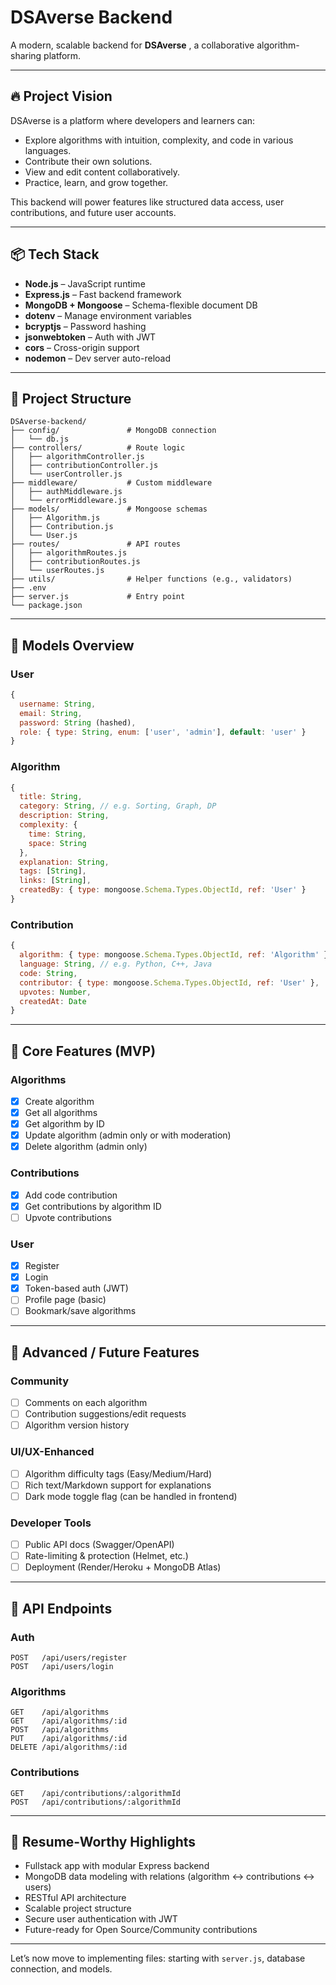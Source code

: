 # DSAverse Backend

A modern, scalable backend for  **DSAverse** , a collaborative algorithm-sharing platform.

---

## 🔥 Project Vision

DSAverse is a platform where developers and learners can:

* Explore algorithms with intuition, complexity, and code in various languages.
* Contribute their own solutions.
* View and edit content collaboratively.
* Practice, learn, and grow together.

This backend will power features like structured data access, user contributions, and future user accounts.

---

## 📦 Tech Stack

* **Node.js** – JavaScript runtime
* **Express.js** – Fast backend framework
* **MongoDB + Mongoose** – Schema-flexible document DB
* **dotenv** – Manage environment variables
* **bcryptjs** – Password hashing
* **jsonwebtoken** – Auth with JWT
* **cors** – Cross-origin support
* **nodemon** – Dev server auto-reload

---

## 📁 Project Structure

```
DSAverse-backend/
├── config/               # MongoDB connection
│   └── db.js
├── controllers/          # Route logic
│   ├── algorithmController.js
│   ├── contributionController.js
│   └── userController.js
├── middleware/           # Custom middleware
│   ├── authMiddleware.js
│   └── errorMiddleware.js
├── models/               # Mongoose schemas
│   ├── Algorithm.js
│   ├── Contribution.js
│   └── User.js
├── routes/               # API routes
│   ├── algorithmRoutes.js
│   ├── contributionRoutes.js
│   └── userRoutes.js
├── utils/                # Helper functions (e.g., validators)
├── .env
├── server.js             # Entry point
└── package.json
```

---

## 🔐 Models Overview

### User

```js
{
  username: String,
  email: String,
  password: String (hashed),
  role: { type: String, enum: ['user', 'admin'], default: 'user' }
}
```

### Algorithm

```js
{
  title: String,
  category: String, // e.g. Sorting, Graph, DP
  description: String,
  complexity: {
    time: String,
    space: String
  },
  explanation: String,
  tags: [String],
  links: [String],
  createdBy: { type: mongoose.Schema.Types.ObjectId, ref: 'User' }
}
```

### Contribution

```js
{
  algorithm: { type: mongoose.Schema.Types.ObjectId, ref: 'Algorithm' },
  language: String, // e.g. Python, C++, Java
  code: String,
  contributor: { type: mongoose.Schema.Types.ObjectId, ref: 'User' },
  upvotes: Number,
  createdAt: Date
}
```

---

## 🚀 Core Features (MVP)

### Algorithms

* [X] Create algorithm
* [X] Get all algorithms
* [X] Get algorithm by ID
* [X] Update algorithm (admin only or with moderation)
* [X] Delete algorithm (admin only)

### Contributions

* [X] Add code contribution
* [X] Get contributions by algorithm ID
* [ ] Upvote contributions

### User

* [X] Register
* [X] Login
* [X] Token-based auth (JWT)
* [ ] Profile page (basic)
* [ ] Bookmark/save algorithms

---

## 🌟 Advanced / Future Features

### Community

* [ ] Comments on each algorithm
* [ ] Contribution suggestions/edit requests
* [ ] Algorithm version history

### UI/UX-Enhanced

* [ ] Algorithm difficulty tags (Easy/Medium/Hard)
* [ ] Rich text/Markdown support for explanations
* [ ] Dark mode toggle flag (can be handled in frontend)

### Developer Tools

* [ ] Public API docs (Swagger/OpenAPI)
* [ ] Rate-limiting & protection (Helmet, etc.)
* [ ] Deployment (Render/Heroku + MongoDB Atlas)

---

## 🔗 API Endpoints

### Auth

```
POST   /api/users/register
POST   /api/users/login
```

### Algorithms

```
GET    /api/algorithms
GET    /api/algorithms/:id
POST   /api/algorithms
PUT    /api/algorithms/:id
DELETE /api/algorithms/:id
```

### Contributions

```
GET    /api/contributions/:algorithmId
POST   /api/contributions/:algorithmId
```

---

## 💼 Resume-Worthy Highlights

* Fullstack app with modular Express backend
* MongoDB data modeling with relations (algorithm ↔ contributions ↔ users)
* RESTful API architecture
* Scalable project structure
* Secure user authentication with JWT
* Future-ready for Open Source/Community contributions

---

Let’s now move to implementing files: starting with `server.js`, database connection, and models.
